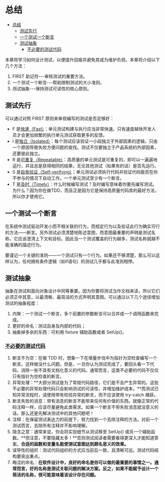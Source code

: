 # 总结

- [总结](#总结)
  - [测试先行](#测试先行)
  - [一个测试一个断言](#一个测试一个断言)
  - [测试抽象](#测试抽象)
    - [不必要的测试代码](#不必要的测试代码)

本章将学习如何设计测试，以便提升回报并避免其成为维护负担。本章将介绍以下几个方法：

1. FIRST 助记符---审核测试的重要方法。
2. 一个测试一个断言---帮助限制测试的大小准则。
3. 测试抽象---保持测试可读性的核心原则。

## 测试先行

可以通过对照 FIRST 原则来审视编写的测试是否足够好：

- F 是[快速（Fast）](./7.md#快速-fast)：单元测试构建与执行应当非常快速。只有速度越快开发人员才会更加频繁的执行单元测试获取更多的反馈。
- I 是[独立（Isolated）](./7.md#独立-isolated)：每个测试应该验证一小段独立于外部因素的逻辑，只由一个原因导致失败方便问题的查找。测试不仅要独立于产品系统的外部因素，还要彼此独立。
- R 是[可重复（Repeatable）](./7.md#可重复)：高质量的单元测试是可重复的，即可以一遍遍地运行，并且总是获得相同的结果，无论其他测试（如果有的话）是否先运行。
- S 是[自我验证（Self-verifying）](./7.md#自我验证)；单元测试必须执行代码并验证代码能否在你不参与的情况下自动工作。一个单元测试至少有一个断言。
- T 是[及时（Timely）](./7.md#及时)：什么时候编写测试？及时编写意味着你要先编写测试。为什么？因为你在做TDD，而且正是因为它是保持高质量代码库的最好方法，所以你才使用它。

## 一个测试一个断言

在系统中测试驱动开发小而不相关联的行为，而规定行为以及验证此行为确实可行的方法——断言。另外测试必须清楚地陈述意图，而意图最重要的声明是测试名称，它应该澄清上下文和目标。因此当一个测试覆盖的行为越多，测试名称就越不能准确的描述行为。

要谨记一个关键的准则——一个测试只有一个行为。如果还不够清楚，那么可以这样认为，任何拥有条件逻辑（如if语句）的测试几乎都与此准则相悖。

## 测试抽象

抽象在测试和面向对象设计中同等重要。因为你要将测试当作文档来读，所以它们必须正中其意，以最清晰、最简洁的方式声明其意图。可以通过以下几个途径增加测试的抽象程度：

1. 内聚：一个测试一个断言，多个前置的参数断言可以合并成一个调用函数来完成。
2. 更好的命名：测试自身及内部的代码；
3. 抽象掉多余的东西：可利用 fixture 辅助函数或者 SetUp()。

### [不必要的测试代码](./7.md#不必要的测试代码)

1. 断言不为空：在做 TDD 时，想象一下在增量步伐中为指针为空检查编写一个断言。这样做没什么问题。但是，一旦你认为测试完成了，要回头看一下代码，消除一些不具有文档化意义的代码。通常而言，这类不必要的代码不仅仅只有指针为空检查的断言。
2. 异常处理：**大部分测试是为了常规代码路径，它们是不会产生异常的。这些不必要的异常处理代码只会影响测试的可读性，并增加维护成本。**而测试已知异常流程时，请使用带有校验异常的断言，而不应该使用 try-catch 捕获。
3. 断言失败的消息：带有消息的断言不能带来任何有价值的东西。就像正常的代码注释一样，应该尽量避免此类需求。如果一个断言不带失败消息就没意义的话，那么还是先解决测试中的其他问题吧！
4. 注释：在保留测试表达力的前提下，努力找到一个去除注释的方法。对前一个测试而言，去除所有注释并不影响理解。
5. 隐含之意：通常来说，你会将实现细节从测试移至 SetUp() 或另一个辅助函数。**但注意，不要隐藏太多！**否则测试阅读者需要看得更深入才能知道答案。**合适的函数和变量名能使测试意图达到顾名思义的效果。**
6. 误导性的组织：测试代码组织的方式应当前后一致，且清晰可巡。测试代码结构要突出重点。
7. 晦涩的命名：**在软件设计中，良好的命名是你可以做的最重要的事情之一。通常而言，好的名称是测试关联问题的解决方案。反之，如果不能赋予设计一个简洁的名称，很可能意味着该设计存在问题。**
